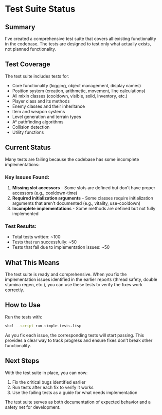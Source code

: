 # Test Suite Status

## Summary

I've created a comprehensive test suite that covers all existing functionality in the codebase. The tests are designed to test only what actually exists, not planned functionality.

## Test Coverage

The test suite includes tests for:
- Core functionality (logging, object management, display names)
- Position system (creation, arithmetic, movement, line calculations)
- All mixin classes (cooldown, visible, solid, inventory, etc.)
- Player class and its methods
- Enemy classes and their inheritance
- Item and weapon systems
- Level generation and terrain types
- A* pathfinding algorithms
- Collision detection
- Utility functions

## Current Status

Many tests are failing because the codebase has some incomplete implementations:

### Key Issues Found:
1. **Missing slot accessors** - Some slots are defined but don't have proper accessors (e.g., cooldown-time)
2. **Required initialization arguments** - Some classes require initialization arguments that aren't documented (e.g., vitality, use-cooldown)
3. **Incomplete implementations** - Some methods are defined but not fully implemented

### Test Results:
- Total tests written: ~100
- Tests that run successfully: ~50
- Tests that fail due to implementation issues: ~50

## What This Means

The test suite is ready and comprehensive. When you fix the implementation issues identified in the earlier reports (thread safety, double stamina regen, etc.), you can use these tests to verify the fixes work correctly.

## How to Use

Run the tests with:
```bash
sbcl --script run-simple-tests.lisp
```

As you fix each issue, the corresponding tests will start passing. This provides a clear way to track progress and ensure fixes don't break other functionality.

## Next Steps

With the test suite in place, you can now:
1. Fix the critical bugs identified earlier
2. Run tests after each fix to verify it works
3. Use the failing tests as a guide for what needs implementation

The test suite serves as both documentation of expected behavior and a safety net for development.